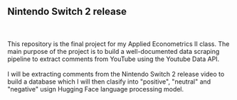 ## Nintendo Switch 2 release
\
\
This repository is the final project for my Applied Econometrics II class.
The main purpose of the project is to build a well-documented data scraping pipeline to extract comments from YouTube using the Youtube Data API. 
\
\
I will be extracting comments from the Nintendo Switch 2 release video to build a database which I will then clasify into "positive", "neutral" and "negative" usign Hugging Face language processing model.

